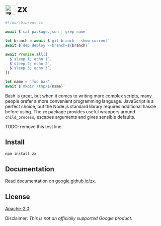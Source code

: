<h1><img src="https://google.github.io/zx/img/logo.svg" alt="Zx logo" height="32" valign="middle"> zx</h1>

```js
#!/usr/bin/env zx

await $`cat package.json | grep name`

let branch = await $`git branch --show-current`
await $`dep deploy --branch=${branch}`

await Promise.all([
  $`sleep 1; echo 1`,
  $`sleep 2; echo 2`,
  $`sleep 3; echo 3`,
])

let name = 'foo bar'
await $`mkdir /tmp/${name}`
```

Bash is great, but when it comes to writing more complex scripts,
many people prefer a more convenient programming language.
JavaScript is a perfect choice, but the Node.js standard library
requires additional hassle before using. The `zx` package provides
useful wrappers around `child_process`, escapes arguments and
gives sensible defaults.

TODO: remove this test line.

## Install

```bash
npm install zx
```

## Documentation

Read documentation on [google.github.io/zx](https://google.github.io/zx/).

## License

[Apache-2.0](LICENSE)

Disclaimer: _This is not an officially supported Google product._
